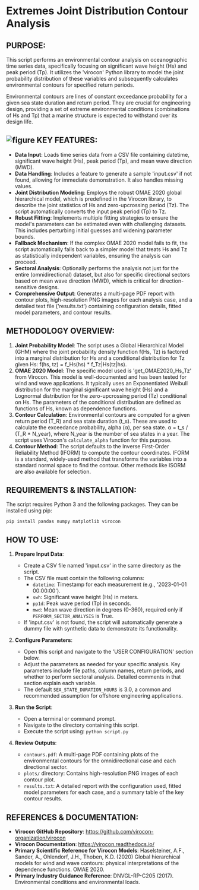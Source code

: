 Extremes Joint Distribution Contour Analysis
================================================================================

PURPOSE:
--------
This script performs an environmental contour analysis on oceanographic time 
series data, specifically focusing on significant wave height (Hs) and peak 
period (Tp). It utilizes the 'virocon' Python library to model the joint 
probability distribution of these variables and subsequently calculates 
environmental contours for specified return periods.

Environmental contours are lines of constant exceedance probability for a given
sea state duration and return period. They are crucial for engineering design, 
providing a set of extreme environmental conditions (combinations of Hs and Tp) 
that a marine structure is expected to withstand over its design life.

![figure](https://github.com/user-attachments/assets/b2c6ba0b-c849-4cc5-925a-eaf5e5622d2d)
KEY FEATURES:
-------------
- **Data Input**: Loads time series data from a CSV file containing datetime, 
  significant wave height (Hs), peak period (Tp), and mean wave direction (MWD).
- **Data Handling**: Includes a feature to generate a sample 'input.csv' if not 
  found, allowing for immediate demonstration. It also handles missing values.
- **Joint Distribution Modeling**: Employs the robust OMAE 2020 global 
  hierarchical model, which is predefined in the Virocon library, to describe 
  the joint statistics of Hs and zero-upcrossing period (Tz). 
  The script automatically converts the input peak period (Tp) to Tz.
- **Robust Fitting**: Implements multiple fitting strategies to ensure the model's 
  parameters can be estimated even with challenging datasets. This includes 
  perturbing initial guesses and widening parameter bounds.
- **Fallback Mechanism**: If the complex OMAE 2020 model fails to fit, the 
  script automatically falls back to a simpler model that treats Hs and Tz as
  statistically independent variables, ensuring the analysis can proceed.
- **Sectoral Analysis**: Optionally performs the analysis not just for the entire 
  (omnidirectional) dataset, but also for specific directional sectors based on 
  mean wave direction (MWD), which is critical for direction-sensitive designs.
- **Comprehensive Output**: Generates a multi-page PDF report with contour plots, 
  high-resolution PNG images for each analysis case, and a detailed text file 
  ('results.txt') containing configuration details, fitted model parameters, and 
  contour results.

METHODOLOGY OVERVIEW:
-----------------------
1.  **Joint Probability Model**: The script uses a Global Hierarchical Model (GHM)
    where the joint probability density function f(Hs, Tz) is factored into a 
    marginal distribution for Hs and a conditional distribution for Tz given Hs: 
    f(hs, tz) = f_Hs(hs) * f_Tz|Hs(tz|hs).
2.  **OMAE 2020 Model**: The specific model used is 'get_OMAE2020_Hs_Tz' from 
    Virocon. This model is well-documented and has been tested 
    for wind and wave applications. It typically uses an 
    Exponentiated Weibull distribution for the marginal significant wave height (Hs) 
    and a Lognormal distribution for the zero-upcrossing period (Tz) conditional 
    on Hs. The parameters of the conditional distribution are 
    defined as functions of Hs, known as dependence functions.
3.  **Contour Calculation**: Environmental contours are computed for a given return
    period (T_R) and sea state duration (t_s). These are used to calculate the 
    exceedance probability, alpha (α), per sea state.
    α = t_s / (T_R * N_year), where N_year is the number of sea states in a year.
    The script uses Virocon's `calculate_alpha` function for this purpose.
4.  **Contour Method**: The script defaults to the Inverse First-Order Reliability 
    Method (IFORM) to compute the contour coordinates. IFORM is a 
    standard, widely-used method that transforms the variables into a standard
    normal space to find the contour. Other methods like ISORM are
    also available for selection.

REQUIREMENTS & INSTALLATION:
------------------------------
The script requires Python 3 and the following packages. They can be installed
using pip:

```pip install pandas numpy matplotlib virocon```

HOW TO USE:
-----------
1.  **Prepare Input Data**: 
    - Create a CSV file named 'input.csv' in the same directory as the script.
    - The CSV file must contain the following columns:
      - `datetime`: Timestamp for each measurement (e.g., '2023-01-01 00:00:00').
      - `swh`: Significant wave height (Hs) in meters.
      - `pp1d`: Peak wave period (Tp) in seconds.
      - `mwd`: Mean wave direction in degrees (0-360), required only if 
               `PERFORM_SECTOR_ANALYSIS` is True.
    - If 'input.csv' is not found, the script will automatically generate a dummy
      file with synthetic data to demonstrate its functionality.

2.  **Configure Parameters**:
    - Open this script and navigate to the 'USER CONFIGURATION' section below.
    - Adjust the parameters as needed for your specific analysis. Key parameters
      include file paths, column names, return periods, and whether to perform
      sectoral analysis. Detailed comments in that section explain each variable.
    - The default `SEA_STATE_DURATION_HOURS` is 3.0, a common and recommended 
      assumption for offshore engineering applications.

3.  **Run the Script**:
    - Open a terminal or command prompt.
    - Navigate to the directory containing this script.
    - Execute the script using: `python script.py`

4.  **Review Outputs**:
    - `contours.pdf`: A multi-page PDF containing plots of the environmental 
      contours for the omnidirectional case and each directional sector.
    - `plots/` directory: Contains high-resolution PNG images of each contour plot.
    - `results.txt`: A detailed report with the configuration used, fitted model
      parameters for each case, and a summary table of the key contour results.

REFERENCES & DOCUMENTATION:
---------------------------
- **Virocon GitHub Repository**: https://github.com/virocon-organization/virocon
- **Virocon Documentation**: https://virocon.readthedocs.io/
- **Primary Scientific Reference for Virocon Models**: 
  Haselsteiner, A.F., Sander, A., Ohlendorf, J.H., Thoben, K.D. (2020) 
  Global hierarchical models for wind and wave contours: physical 
  interpretations of the dependence functions. OMAE 2020.
- **Primary Industry Guidance Reference**:
  DNVGL-RP-C205 (2017). Environmental conditions and environmental loads.
